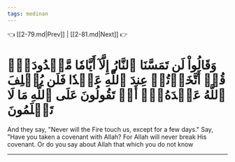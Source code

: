 ```yaml
---
tags: medinan
---
```


👈 [[2-79.md|Prev]] | [[2-81.md|Next]] 👉

# وَقَالُواْ لَن تَمَسَّنَا ٱلنَّارُ إِلَّآ أَيَّامٗا مَّعۡدُودَةٗۚ قُلۡ أَتَّخَذۡتُمۡ عِندَ ٱللَّهِ عَهۡدٗا فَلَن يُخۡلِفَ ٱللَّهُ عَهۡدَهُۥٓۖ أَمۡ تَقُولُونَ عَلَى ٱللَّهِ مَا لَا تَعۡلَمُونَ

And they say, "Never will the Fire touch us, except for a few days." Say, "Have you taken a covenant with Allah? For Allah will never break His covenant. Or do you say about Allah that which you do not know

---


